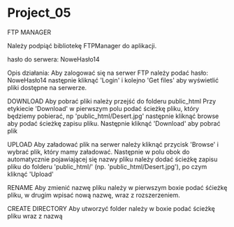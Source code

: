 # Project_05

FTP MANAGER

Należy podpiąć bibliotekę FTPManager do aplikacji.

hasło do serwera: NoweHasło14


Opis działania:
Aby zalogować się na serwer FTP należy podać hasło: NoweHasło14
następnie kliknąć 'Login' i kolejno 'Get files' aby wyświetlić pliki
dostępne na serwerze.


DOWNLOAD
Aby pobrać pliki należy przejść do folderu public_html
Przy etykiecie 'Download' w pierwszym polu podać ścieżkę
pliku, który będziemy pobierać, np 'public_html/Desert.jpg'
następnie kliknąć browse aby podać ścieżkę zapisu pliku.
Następnie kliknąć 'Download' aby pobrać plik


UPLOAD
Aby załadować plik na serwer należy kliknąć przycisk 'Browse'
i wybrać plik, który mamy załadować. Następnie w polu obok
do automatycznie pojawiającej się nazwy pliku należy dodać 
ścieżkę zapisu pliku do folderu 'public_html/'
(np. 'public_html/Desert.jpg'), po czym kliknąć 'Upload'

RENAME
Aby zmienić nazwę pliku należy w pierwszym boxie podać śćieżkę
pliku, w drugim wpisać nową nazwę, wraz z rozszerzeniem.

CREATE DIRECTORY
Aby utworzyć folder należy w boxie podać ścieżkę pliku
wraz z nazwą



